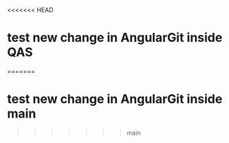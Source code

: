 <<<<<<< HEAD
# test new change in AngularGit inside QAS
=======
# test new change in AngularGit inside main
>>>>>>> main
